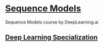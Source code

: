 # [Sequence Models](https://www.coursera.org/learn/nlp-sequence-models)
Sequence Models course by DeepLearning.ai
## [Deep Learning Specialization](https://www.coursera.org/specializations/deep-learning)
